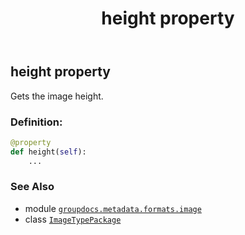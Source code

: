 ﻿---
title: height property
second_title: GroupDocs.Metadata for Python via .NET API References
description: 
type: docs
url: /python-net/groupdocs.metadata.formats.image/imagetypepackage/height/
is_root: false
weight: 140
---

## height property


Gets the image height.
### Definition:
```python
@property
def height(self):
    ...
```

### See Also
* module [`groupdocs.metadata.formats.image`](../../)
* class [`ImageTypePackage`](/metadata/python-net/groupdocs.metadata.formats.image/imagetypepackage)

